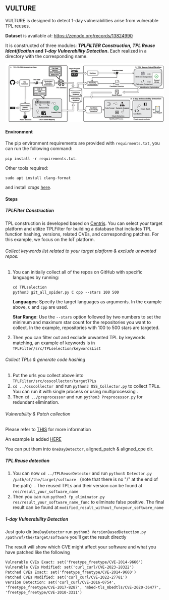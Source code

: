 ## VULTURE

VULTURE is designed to detect 1-day vulnerabilities arise from vulnerable TPL reuses. 

**Dataset** is available at: https://zenodo.org/records/13824990

It is constructed of three modules: ***TPLFILTER Construction*, *TPL Reuse Identification* and *1-day Vulnerability Detection*.** Each realized in a directory with the corresponding name.

![](vulture.png)



#### Environment

The pip environment requirements are provided with `requirments.txt`, you can run the following command:

 `pip install -r requirements.txt`.

Other tools required:

```
sudo apt install clang-format
```

and install *ctags* [here](https://github.com/universal-ctags/ctags).

#### Steps

##### TPLFilter Construction

TPL construction is developed based on [Centris](https://github.com/WOOSEUNGHOON/Centris-public?tab=readme-ov-file#software). You can select your target platform and utilize TPLFilter for building a database that includes TPL function hashing, versions, related CVEs, and corresponding patches. For this example, we focus on the IoT platform.

###### Collect keywords list related to your target platform & exclude unwanted repos:

1. You can initially collect all of the repos on GitHub with specific languages by running:

   ```shell
   cd TPLselection
   python3 git_all_spider.py C cpp --stars 100 500
   ```

   **Languages**: Specify the target languages as arguments. In the example above, `C` and `cpp` are used.

   **Star Range**: Use the `--stars` option followed by two numbers to set the minimum and maximum star count for the repositories you want to collect. In the example, repositories with 100 to 500 stars are targeted.

2. Then you can filter out and exclude unwanted TPL by keywords matching, an example of keywords is in `TPLFilter/src/TPLselection/keywordsList`



###### Collect TPLs & generate code hashing

1. Put the urls you collect above into `TPLFilter/src/osscollector/targetTPLs`
2. `cd ../osscollector `and run `python3 OSS_Collector.py` to collect TPLs. You can run it with single process or using multiprocessing .
3. Then `cd ../preprocessor` and run `python3 Preprocessor.py` for redundant elimination.



###### Vulnerability & Patch collection

Please refer to [THIS](TPLFilter/src/patchcollector/README.md) for more information

An example is added [HERE](TPLFilter/src/patchcollector/example.pdf)

You can put them into `OneDayDetector`, aligned_patch & aligned_cpe dir.
##### TPL Reuse detection

1. You can now `cd ../TPLReuseDetector` and run `python3 Detector.py /path/of/the/target/software` （note that there is no "/" at the end of the path）. The reused TPLs and their version can be found at `res/result_your_software_name`
2. Then you can run `python3 fp_eliminator.py res/result_your_software_name_func` to eliminate false positive. The final result can be found at `modified_result_without_funcyour_software_name`



##### 1-day Vulnerability Detection

Just goto dir `OneDayDetector` run `python3 VersionBasedDetection.py /path/of/the/target/software`  you'll get the result directly

The result will show which CVE might affect your software and what you have patched like the following

```
Vulnerable CVEs Exact: set('freetype_freetype/CVE-2014-9666')
Vulnerable CVEs Modified: set('curl_curl/CVE-2023-28322')
Patched CVEs Exact: set('freetype_freetype/CVE-2014-9660')
Patched CVEs Modified: set('curl_curl/CVE-2022-27781')
Version Detection: set('curl_curl/CVE-2016-0754', 'freetype_freetype/CVE-2017-8287', 'mbed-tls_mbedtls/CVE-2020-36477', 'freetype_freetype/CVE-2010-3311')
```



